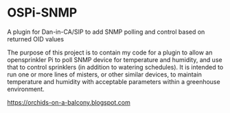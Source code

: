 # OSPi-SNMP
A plugin for Dan-in-CA/SIP to add SNMP polling and control based on returned OID values

The purpose of this project is to contain my code for a plugin to allow an opensprinkler Pi to poll SNMP device for temperature and humidity, and use that to control sprinklers (in addition to watering schedules). It is intended to run one or more lines of misters, or other similar devices, to maintain temperature and humidity with acceptable parameters within a greenhouse environment. 

https://orchids-on-a-balcony.blogspot.com
